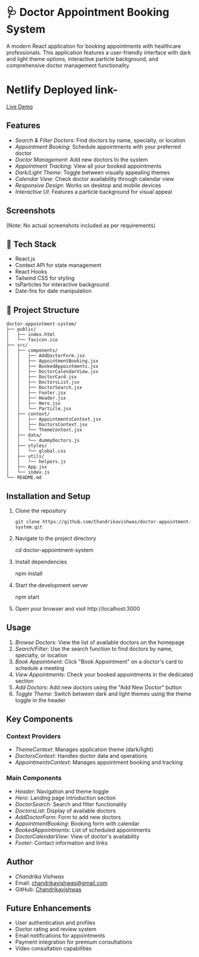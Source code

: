 # 🩺 Doctor Appointment Booking System

A modern React application for booking appointments with healthcare professionals. This application features a user-friendly interface with dark and light theme options, interactive particle background, and comprehensive doctor management functionality.
# Netlify Deployed link-
[Live Demo](https://magnificent-nasturtium-056aaa.netlify.app/)

## Features

- *Search & Filter Doctors*: Find doctors by name, specialty, or location
- *Appointment Booking*: Schedule appointments with your preferred doctor
- *Doctor Management*: Add new doctors to the system
- *Appointment Tracking*: View all your booked appointments
- *Dark/Light Theme*: Toggle between visually appealing themes
- *Calendar View*: Check doctor availability through calendar view
- *Responsive Design*: Works on desktop and mobile devices
- *Interactive UI*: Features a particle background for visual appeal

## Screenshots

(Note: No actual screenshots included as per requirements)

## 🚀 Tech Stack

- React.js
- Context API for state management
- React Hooks
- Tailwind CSS for styling
- tsParticles for interactive background
- Date-fns for date manipulation

## 📁 Project Structure

```
doctor-appointment-system/
├── public/
│   ├── index.html
│   └── favicon.ico
├── src/
│   ├── components/
│   │   ├── AddDoctorForm.jsx
│   │   ├── AppointmentBooking.jsx
│   │   ├── BookedAppointments.jsx
│   │   ├── DoctorCalendarView.jsx
│   │   ├── DoctorCard.jsx
│   │   ├── DoctorsList.jsx
│   │   ├── DoctorSearch.jsx
│   │   ├── Footer.jsx
│   │   ├── Header.jsx
│   │   ├── Hero.jsx
│   │   └── Particle.jsx
│   ├── context/
│   │   ├── AppointmentsContext.jsx
│   │   ├── DoctorsContext.jsx
│   │   └── ThemeContext.jsx
│   ├── data/
│   │   └── dummyDoctors.js
│   ├── styles/
│   │   └── global.css
│   ├── utils/
│   │   └── helpers.js
│   ├── App.jsx
│   └── index.js
└── README.md
```

## Installation and Setup

1. Clone the repository
   
   `git clone https://github.com/Chandrikavishwas/doctor-appointment-system.git`
   

2. Navigate to the project directory
   
   cd doctor-appointment-system
   

3. Install dependencies
   
   npm install
   

4. Start the development server
   
   npm start
   

5. Open your browser and visit http://localhost:3000

## Usage

1. *Browse Doctors*: View the list of available doctors on the homepage
2. *Search/Filter*: Use the search function to find doctors by name, specialty, or location
3. *Book Appointment*: Click "Book Appointment" on a doctor's card to schedule a meeting
4. *View Appointments*: Check your booked appointments in the dedicated section
5. *Add Doctors*: Add new doctors using the "Add New Doctor" button
6. *Toggle Theme*: Switch between dark and light themes using the theme toggle in the header

## Key Components

### Context Providers
- *ThemeContext*: Manages application theme (dark/light)
- *DoctorsContext*: Handles doctor data and operations
- *AppointmentsContext*: Manages appointment booking and tracking

### Main Components
- *Header*: Navigation and theme toggle
- *Hero*: Landing page introduction section
- *DoctorSearch*: Search and filter functionality
- *DoctorsList*: Display of available doctors
- *AddDoctorForm*: Form to add new doctors
- *AppointmentBooking*: Booking form with calendar
- *BookedAppointments*: List of scheduled appointments
- *DoctorCalendarView*: View of doctor's availability
- *Footer*: Contact information and links

## Author

- *Chandrika Vishwas*
- Email: chandrikavishwas@gmail.com
- GitHub: [Chandrikavishwas](https://github.com/Chandrikavishwas)

## Future Enhancements

- User authentication and profiles
- Doctor rating and review system
- Email notifications for appointments
- Payment integration for premium consultations
- Video consultation capabilities


